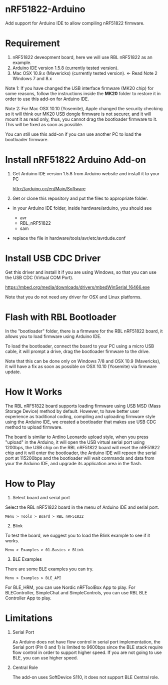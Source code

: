
nRF51822-Arduino
================

Add support for Arduino IDE to allow compiling nRF51822 firmware.


Requirement
===========

1. nRF51822 deveopment board, here we will use RBL nRF51822 as an example.
2. Arduino IDE version 1.5.8 (currently tested version).
3. Mac OSX 10.9.x (Mavericks) (currently tested version).    <- Read Note 2
   Windows 7 and 8.x

Note 1:
If you have changed the USB interface firmware (MK20 chip) for some reasons, follow the instructions inside the **MK20** folder to restore it in order to use this add-on for Arduino IDE.

Note 2:
For Mac OSX 10.10 (Yosemite), Apple changed the security checking so it will think our MK20 USB dongle firmware is not securer, and it will mount it as read only, thus, you cannot drag the bootloader firmware to it. This will be fixed as soon as possible.

You can still use this add-on if you can use another PC to load the bootloader firmware.


Install nRF51822 Arduino Add-on
===============================

1. Get Arduino IDE version 1.5.8 from Arduino website and install it to your PC

    http://arduino.cc/en/Main/Software

2. Get or clone this repository and put the files to appropriate folder.

  - in your Arduino IDE folder, inside hardware/arduino, you should see
    - avr
    - RBL_nRF51822
    - sam

  - replace the file in hardware/tools/avr/etc/avrdude.conf


Install USB CDC Driver
======================

Get this driver and install it if you are using Windows, so that you can use the USB CDC (Virtual COM Port).

https://mbed.org/media/downloads/drivers/mbedWinSerial_16466.exe

Note that you do not need any driver for OSX and Linux platforms.


Flash with RBL Bootloader
=========================

In the "bootloader" folder, there is a firmware for the RBL nRF51822 board, it allows you to load firmware using Arduino IDE.

To load the bootloader, connect the board to your PC using a micro USB cable, it will prompt a drive, drag the bootloader firmware to the drive.

Note that this can be done only on Windows 7/8 and OSX 10.9 (Mavericks), it will have a fix as soon as possible on OSX 10.10 (Yosemite) via firmware update.


How It Works
============

The RBL nRF51822 board supports loading firmware using USB MSD (Mass Storage Device) method by default. However, to have better user experience as traditional coding, compiling and uploading firmware style using the Arduino IDE, we created a bootloader that makes use USB CDC method to upload firmware.

The board is similar to Ardino Leonardo upload style, when you press "upload" in the Arduino, it will open the USB virtual serial port using 1200bps, the USB chip on the RBL nRF51822 board will reset the nRF51822 chip and it will enter the bootloader, the Arduino IDE will repoen the serial port at 115200bps and the bootloader will wait commands and data from your the Arduino IDE, and upgrade its application area in the flash.


How to Play
===========

1. Select board and serial port

  Select the RBL nRF51822 board in the menu of Arduino IDE and serial port.

    Menu > Tools > Board > RBL nRF51822
  
2. Blink

  To test the board, we suggest you to load the Blink example to see if it works.

    Menu > Examples > 01.Basics > Blink

3. BLE Examples

  There are some BLE examples you can try.
  
    Menu > Examples > BLE_API

  For BLE_HRM, you can use Nordic nRFToolBox App to play. For BLEController, SimpleChat and SimpleControls, you can use RBL BLE Controller App to play.


Limitations
===========

1. Serial Port

    As Arduino does not have flow control in serial port implementation, the Serial port (Pin 0 and 1) is limited to 9600bps since the BLE stack require flow control in order to support higher speed. If you are not going to use BLE, you can use higher speed. 
 
2. Central Role

    The add-on uses SoftDevice S110, it does not support BLE Central role.
